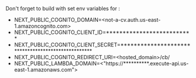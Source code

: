 Don't forget to build with set env variables for :

- NEXT_PUBLIC_COGNITO_DOMAIN=<not-a-cv.auth.us-east-1.amazoncognito.com>
- NEXT_PUBLIC_COGNITO_CLIENT_ID=**************************
- NEXT_PUBLIC_COGNITO_CLIENT_SECRET=***************************************************
- NEXT_PUBLIC_COGNITO_REDIRECT_URI=<hosted_domain>/cb/
- NEXT_PUBLIC_LAMBDA_DOMAIN=<"https://**********.execute-api.us-east-1.amazonaws.com">